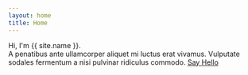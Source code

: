 ```yaml
---
layout: home
title: Home
---
```


Hi, I'm <span class="oblue">{{ site.name }}.</span><br>
A penatibus ante ullamcorper aliquet mi luctus erat vivamus. Vulputate sodales fermentum a nisi pulvinar ridiculus commodo.
<a href='#'>Say Hello</a>
